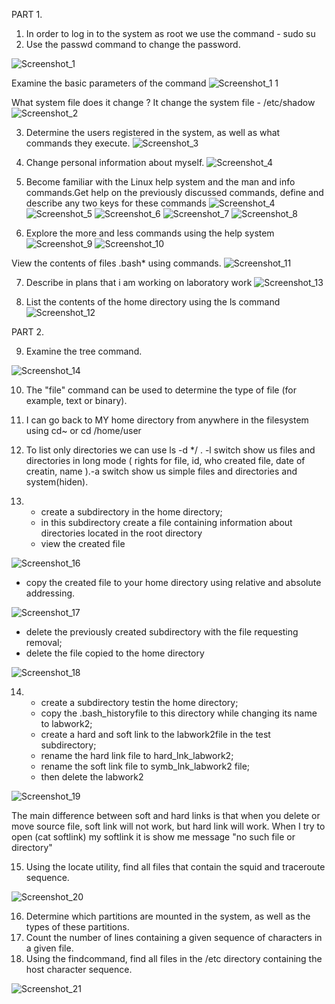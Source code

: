 PART 1.

1. In order to log in to the system as root we use the command - sudo su
2. Use the passwd command to change the password.

![Screenshot_1](https://user-images.githubusercontent.com/93934367/148284833-f26b40cf-92a2-459e-8a22-5974afb4cea9.png)

Examine the basic parameters of the command
![Screenshot_1 1](https://user-images.githubusercontent.com/93934367/148284873-1c68967b-b02f-4568-9496-5acb7dd46ec8.png)

 What system file does it change ? It change the system file - /etc/shadow
 ![Screenshot_2](https://user-images.githubusercontent.com/93934367/148285084-264a363c-b0d0-4b0a-b157-f34d94f5bfcd.png)

3. Determine the users registered in the system, as well as what commands they execute.
![Screenshot_3](https://user-images.githubusercontent.com/93934367/148285207-67978c34-0733-41d4-b9d5-ec025645a715.png)

4. Change personal information about myself.
![Screenshot_4](https://user-images.githubusercontent.com/93934367/148285361-3db3694d-4735-4a10-a305-e86dbf355b14.png)

5. Become familiar with the Linux help system and the man and info commands.Get help on the previously discussed commands, define and describe any two keys for these commands
![Screenshot_4](https://user-images.githubusercontent.com/93934367/148285502-87ac6d1f-ef10-451d-a576-3bd5690c6175.png)
![Screenshot_5](https://user-images.githubusercontent.com/93934367/148285513-14bf0492-ae5a-4e59-b9dc-d6377a45a64b.png)
![Screenshot_6](https://user-images.githubusercontent.com/93934367/148285519-4e2e5d07-b71b-49be-bf41-e4b00de0a188.png)
![Screenshot_7](https://user-images.githubusercontent.com/93934367/148285548-c14ce107-ea93-4d67-ae95-8a09da478aa8.png)
![Screenshot_8](https://user-images.githubusercontent.com/93934367/148285580-9eb8558a-ec51-4463-a34c-4fc6d29fa957.png)

6. Explore the more and less commands using the help system
![Screenshot_9](https://user-images.githubusercontent.com/93934367/148285652-db207126-3b4a-48d9-be35-08f3ec5631a9.png)
![Screenshot_10](https://user-images.githubusercontent.com/93934367/148285659-2e1510c7-387e-412b-bcf1-f5a7b53a6f2b.png)

View the contents of files .bash* using commands.
![Screenshot_11](https://user-images.githubusercontent.com/93934367/148285776-a81c2cdd-84a8-4d2c-a17f-280645ae592b.png)

7. Describe in plans that i am working on laboratory work 
![Screenshot_13](https://user-images.githubusercontent.com/93934367/148285932-c144db0d-20e8-4de6-9169-b1cc4c40fb2b.png)

8. List the contents of the home directory using the ls command
![Screenshot_12](https://user-images.githubusercontent.com/93934367/148286012-539cdad7-c4dd-465b-9683-2d09bf9e9857.png)

PART 2.

9. Examine the tree command.

![Screenshot_14](https://user-images.githubusercontent.com/93934367/148286564-60b22388-d09a-4262-8cf5-55bd7b163e06.png)

10. The "file" command can be used to determine the type of file (for example, text or binary).
11. I can go back to MY home directory from anywhere in the filesystem using cd~ or cd /home/user
12. To list only directories we can use ls -d */ . -l switch show us files and directories in long mode ( rights for file, id, who created file, date of creatin, name ).-a switch show us simple files and directories and system(hiden).

13. -  create a subdirectory in the home directory;
    -  in this subdirectory create a file containing information about directories located in the root directory
    -  view the created file

![Screenshot_16](https://user-images.githubusercontent.com/93934367/148287278-60d2ac0f-04cd-405c-a39a-49b3c0059ad8.png)

   - copy the created file to your home directory using relative and absolute addressing.

![Screenshot_17](https://user-images.githubusercontent.com/93934367/148287455-0d424cbd-7edc-47ac-906a-cc33de73917f.png)

   -  delete the previously created subdirectory with the file requesting removal;
   -  delete the file copied to the home directory

![Screenshot_18](https://user-images.githubusercontent.com/93934367/148287700-59e1cca0-94a9-45b2-9f28-36aa44d68241.png)

14. -  create a subdirectory testin the home directory;
    -  copy the .bash_historyfile to this directory while changing its name to labwork2;
    -  create a hard and soft link to the labwork2file in the test subdirectory; 
    -  rename the hard link file to hard_lnk_labwork2;
    -  rename the soft link file to symb_lnk_labwork2 file; 
    -  then delete the labwork2

![Screenshot_19](https://user-images.githubusercontent.com/93934367/148288066-f70144ed-3f6e-4ca8-8488-9120811164cf.png)
 
The main difference between soft and hard links is that when you delete or move source file, soft link will not work, but hard link will work.
When I try to open (cat softlink) my softlink it is show me message "no such file or directory"

15. Using the locate utility, find all files that contain the squid and traceroute sequence.

![Screenshot_20](https://user-images.githubusercontent.com/93934367/148301160-bf4be1a3-7430-4115-808b-d642b460bf91.png)

16. Determine which partitions are mounted in the system, as well as the types of these partitions.
17. Count the number of lines containing a given sequence of characters in a given file.
18. Using the findcommand, find all files in the /etc directory containing the host character sequence.

![Screenshot_21](https://user-images.githubusercontent.com/93934367/148301342-241e57d7-a6b8-4cc7-b639-47bd7cf128c9.png)






